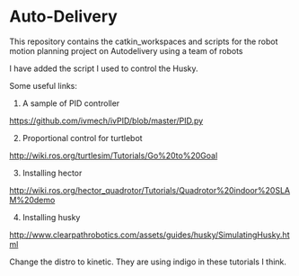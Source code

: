 # Auto-Delivery
This repository contains the catkin_workspaces and scripts for the robot motion planning project on Autodelivery using a team of robots

I have added the script I used to control the Husky.

Some useful links:
1. A sample of PID controller

https://github.com/ivmech/ivPID/blob/master/PID.py

2. Proportional control for turtlebot

http://wiki.ros.org/turtlesim/Tutorials/Go%20to%20Goal

3. Installing hector

http://wiki.ros.org/hector_quadrotor/Tutorials/Quadrotor%20indoor%20SLAM%20demo

4. Installing husky

http://www.clearpathrobotics.com/assets/guides/husky/SimulatingHusky.html

Change the distro to kinetic. They are using indigo in these tutorials I think.
